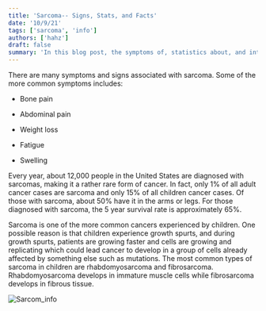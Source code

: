 ```yaml
---
title: 'Sarcoma-- Signs, Stats, and Facts'
date: '10/9/21'
tags: ['sarcoma', 'info']
authors: ['hahz']
draft: false
summary: 'In this blog post, the symptoms of, statistics about, and interesting facts about sarcoma will be explored.'
---
```

There are many symptoms and signs associated with sarcoma. Some of the more common symptoms includes:

-   Bone pain
    
-   Abdominal pain
    
-   Weight loss
    
-   Fatigue
    
-   Swelling
    

Every year, about 12,000 people in the United States are diagnosed with sarcomas, making it a rather rare form of cancer. In fact, only 1% of all adult cancer cases are sarcoma and only 15% of all children cancer cases. Of those with sarcoma, about 50% have it in the arms or legs. For those diagnosed with sarcoma, the 5 year survival rate is approximately 65%.

Sarcoma is one of the more common cancers experienced by children. One possible reason is that children experience growth spurts, and during growth spurts, patients are growing faster and cells are growing and replicating which could lead cancer to develop in a group of cells already affected by something else such as mutations. The most common types of sarcoma in children are rhabdomyosarcoma and fibrosarcoma. Rhabdomyosarcoma develops in immature muscle cells while fibrosarcoma develops in fibrous tissue.

![Sarcom_info](https://www.sarcoma-patients.eu/cache/images/infographics/Infografik-Sarkome_en_800x800-equal.jpg)
